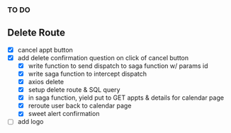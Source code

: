 ### TO DO

## Delete Route

- [x] cancel appt button
- [x] add delete confirmation question
on click of cancel button
  - [x] write function to send dispatch to saga function w/ params id
  - [x] write saga function to intercept dispatch
  - [x] axios delete 
  - [x] setup delete route & SQL query
  - [x] in saga function, yield put to GET appts & details for calendar page
  - [x] reroute user back to calendar page
  - [x] sweet alert confirmation

- [ ] add logo